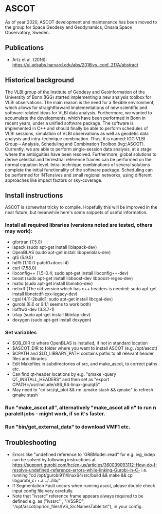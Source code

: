 # ASCOT
As of year 2020, ASCOT development and maintenance has been moved to the group for Space Geodesy and Geodynamics, Onsala Space Observatory, Sweden.

## Publications
- Artz et al. (2016): https://ui.adsabs.harvard.edu/abs/2016ivs..conf..217A/abstract

## Historical background
The VLBI group of the Institute of Geodesy and Geoinformation of the University of Bonn (IGG) started implementing a new analysis toolbox for VLBI observations. The main reason is the need for a flexible environment, which allows for straightforward implementations of new scientific and software-related ideas for VLBI data analysis. Furthermore, we wanted to accumulate the developments, which have been performed in Bonn in recent years, under a unified software package. The software is implemented in C++ and should finally be able to perform schedules of VLBI sessions, simulation of VLBI observations as well as geodetic data analysis and intra-technique combination. Thus, it is named: IGG VLBI Group – Analysis, Scheduling and Combination Toolbox (ivg::ASCOT). Currently, we are able to perform single-session data analysis, at a stage where the ambiguities have been resolved. Furthermore, global solutions to derive celestial and terrestrial reference frames can be performed on the normal equation level. Intra-technique combinations of several solutions complete the initial functionality of the software package. Scheduling can be performed for INTensives and small regional networks, using different approaches like impact factors or sky-coverage. 

## Install instructions
ASCOT is somewhat tricky to compile. Hopefully this will be improved in the near future, but meanwhile here's some snippets of useful information.

### Install all required libraries (versions noted are tested, others may work):
- gfortran (7.5.0)
- lapack (sudo apt-get install liblapack-dev)
- OpenBLAS (sudo apt-get install libopenblas-dev)
- qt5 (5.9.5)
- hdf5 (1.10.0-patch1+docs-4)
- curl (7.58.0)
- libconfig++ (1.5-0.4; sudo apt-get install libconfig++-dev)
- boost (sudo apt-get install libboost-dev libboost-regex-dev)
- matio (sudo apt-get install libmatio-dev)
- netcdf (The old version which has c++ headers is needed: sudo apt-get install libnetcdf-cxx-legacy-dev)
- cgal (4.11-2build1; sudo apt-get install libcgal-dev)
- gurobi (8.0 or 9.1.1 seems to work both)
- libfftw3-dev (3.3.7-1)
- tclap (sudo apt-get install libtclap-dev)
- doxygen (sudo apt-get install doxygen)

### Set variables 
- $OB_DIR to where OpenBLAS is installed, if not in standard location
- $ASCOT_DIR to folder where you want to install ASCOT (e.g. /opt/ascot)
- $CPATH and $LD_LIBRARY_PATH contains paths to all relevant header files and libraries
- Edit Makefiles in subdirectories of src, and make_ascot, to correct paths etc.
- Can find qt-header locations by e.g. "qmake -query QT_INSTALL_HEADERS"
  and then set as "export CPATH=/usr/include/x86_64-linux-gnu/qt5"
- May need to "cd src/qt_plot && rm .qmake.stash && qmake" to refresh qmake stash

### Run "make_ascot all", alternatively "make_ascot all n" to run n paralell jobs - might work, if so it's faster.

### Run "bin/get_external_data" to download VMF1 etc.

## Troubleshooting
- Errors like "undefined reference to `GRBModel::read" for e.g. ivg_indep can be solved by following instructions at 
  https://support.gurobi.com/hc/en-us/articles/360039093112-How-do-I-resolve-undefined-reference-errors-while-linking-Gurobi-in-C-
  i.e. running "cd /opt/gurobi911/linux64/src/build && make && cp libgurobi_c++.a ../../lib/"
- If Segmentation Fault occurs when running ascot, please double check input config file very carefully.
- Note that "ivssrc" reference frame appears always required to be defined e.g. as 
  ("ivssrc"     , "IVSSRC", "/opt/ascot/apriori_files/IVS_SrcNamesTable.txt"),
  in your config.
